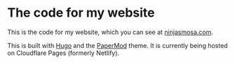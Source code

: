 # The code for my website
This is the code for my website, which you can see at [ninjasmosa.com](https://ninjasmosa.com).

This is built with [Hugo](https://gohugo.io) and the [PaperMod](https://github.com/adityatelange/hugo-PaperMod) theme. It is currently being hosted on Cloudflare Pages (formerly Netlify).
